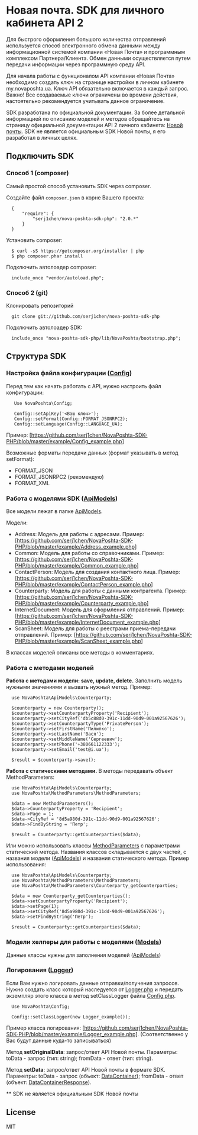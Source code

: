 # Новая почта. SDK для личного кабинета API 2

Для быстрого оформления большого количества отправлений используется способ электронного обмена данными между
информационной системой компании «Новая Почта» и программным комплексом Партнера/Клиента. Обмен данными
осуществляется путем передачи информации через программную среду АРІ.

Для начала работы с функционалом АРІ компании «Новая Почта» необходимо создать ключ на странице настройки в личном
кабинете my.novaposhta.ua. Ключ АРІ обязательно включается в каждый запрос.
Важно! Все создаваемые ключи ограничены во времени действия, настоятельно рекомендуется учитывать данное ограничение.

SDK разработана по официальной документации. За более детальной информацией по описанию моделей и методов обращайтесь
на страницу официальной документации API 2 личного кабинета: [Новой почты]. SDK не является официальным SDK Новой
почты, я его разработал в личных целях.

## Подключить SDK

### Способ 1 (composer)

Самый простой способ установить SDK через composer.

Создайте файл `composer.json` в корне Вашего проекта:
 
      {
          "require": {
              "serj1chen/nova-poshta-sdk-php": "2.0.*"
          }
      }

Установить composer:

      $ curl -sS https://getcomposer.org/installer | php
      $ php composer.phar install

Подключить автолоадер composer:

      include_once "vendor/autoload.php";
      
      
### Способ 2 (git)

Клонировать репозиторий

      git clone git://github.com/serj1chen/nova-poshta-sdk-php
      
Подключить автолоадер SDK:

      include_once "nova-poshta-sdk-php/lib/NovaPoshta/bootstrap.php";

## Структура SDK

### Настройка файла конфигурации ([Config])
Перед тем как начать работать с API, нужно настроить файл конфигурации:

       Use NovaPoshta\Config;
       
       Config::setApiKey('<Ваш ключ>');
       Config::setFormat(Config::FORMAT_JSONRPC2);
       Config::setLanguage(Config::LANGUAGE_UA);
      
Пример: [https://github.com/serj1chen/NovaPoshta-SDK-PHP/blob/master/example/Config_example.php]

Возможные форматы передачи данных (формат указывать  в метод setFormat):

- FORMAT_JSON
- FORMAT_JSONRPC2 (рекомендую)
- FORMAT_XML

### Работа с моделями SDK ([ApiModels])

Все модели лежат в папке [ApiModels].

Модели:

- Address: Модель для работы с адресами. Пример: [https://github.com/serj1chen/NovaPoshta-SDK-PHP/blob/master/example/Address_example.php]
- Common: Модель для работы со справочниками. Пример: [https://github.com/serj1chen/NovaPoshta-SDK-PHP/blob/master/example/Common_example.php]
- ContactPerson: Модель для создания контактного лица. Пример: [https://github.com/serj1chen/NovaPoshta-SDK-PHP/blob/master/example/ContactPerson_example.php]
- Counterparty: Модель для работы с данными контрагента. Пример: [https://github.com/serj1chen/NovaPoshta-SDK-PHP/blob/master/example/Counterparty_example.php]
- InternetDocument: Модель для оформления отправлений. Пример: [https://github.com/serj1chen/NovaPoshta-SDK-PHP/blob/master/example/InternetDocument_example.php]
- ScanSheet: Модель для работы с реестрами приема-передачи отправлений. Пример: [https://github.com/serj1chen/NovaPoshta-SDK-PHP/blob/master/example/ScanSheet_example.php]

В классах моделей описаны все методы в комментариях.

### Работа с методами моделей

<b>Работа с методами модели: save, update, delete.</b> Заполнить модель нужными значениями и вызвать нужный метод. Пример:

      use NovaPoshta\ApiModels\Counterparty;
      
      $counterparty = new Counterparty();
      $counterparty->setCounterpartyProperty('Recipient');
      $counterparty->setCityRef('db5c88d0-391c-11dd-90d9-001a92567626');
      $counterparty->setCounterpartyType('PrivatePerson');
      $counterparty->setFirstName('Пилипко');
      $counterparty->setLastName('Вася');
      $counterparty->setMiddleName('Сергеевич');
      $counterparty->setPhone('+380661122333');
      $counterparty->setEmail('test@i.ua');
      
      $result = $counterparty->save();

<b>Работа с статическими методами.</b> В методы передавать объект MethodParameters:

      use NovaPoshta\ApiModels\Counterparty;
      use NovaPoshta\MethodParameters\MethodParameters;
      
      $data = new MethodParameters();
      $data->CounterpartyProperty = 'Recipient';
      $data->Page = 1;
      $data->CityRef = '8d5a980d-391c-11dd-90d9-001a92567626';
      $data->FindByString = 'Петр';
   
      $result = Counterparty::getCounterparties($data);
  
Или можно использовать классы [MethodParameters] с параметрами статический метода. Названия классов складывается с двух
частей, с названия модели ([ApiModels]) и названия статического метода. Пример использования:

      use NovaPoshta\ApiModels\Counterparty;
      use NovaPoshta\MethodParameters\MethodParameters;
      use NovaPoshta\MethodParameters\Counterparty_getCounterparties;
      
      $data = new Counterparty_getCounterparties();
      $data->setCounterpartyProperty('Recipient');
      $data->setPage(1);
      $data->setCityRef('8d5a980d-391c-11dd-90d9-001a92567626');
      $data->setFindByString('Петр');
   
      $result = Counterparty::getCounterparties($data);

### Модели хелперы для работы с моделями ([Models])

Данные классы нужны для заполнения моделей ([ApiModels])

### Логирования ([Logger])

Если Вам нужно логировать данные отправки/получения запросов. Нужно создать класс который наследуется от [Logger.php]
и передать экземпляр этого класса в метод setClassLogger файла [Config.php].

      Use NovaPoshta\Config;
      
      Config::setClassLogger(new Logger_example());  

Пример класса логирования: [https://github.com/serj1chen/NovaPoshta-SDK-PHP/blob/master/example/Logger_example.php].
(Соответственно у Вас будут данные куда-то записываться)

Метод <b>setOriginalData</b>: запрос/ответ API Новой почты.
Параметры: toData - запрос (тип: string); fromData - ответ (тип: string).

Метод <b>setData</b>: запрос/ответ API Новой почты в формате SDK.
Параметры: toData - запрос (объект: [DataContainer]); fromData - ответ (объект: [DataContainerResponse]).



** SDK не является официальным SDK Новой почты


License
----

MIT






[Новой почты]:https://my.novaposhta.ua
[ApiModels]:https://github.com/serj1chen/NovaPoshta-SDK-PHP/tree/master/lib/NovaPoshta/ApiModels
[MethodParameters]:https://github.com/serj1chen/NovaPoshta-SDK-PHP/tree/master/lib/NovaPoshta/MethodParameters
[Config]:https://github.com/serj1chen/NovaPoshta-SDK-PHP/blob/master/lib/NovaPoshta/Config.php
[Config.php]:https://github.com/serj1chen/NovaPoshta-SDK-PHP/blob/master/lib/NovaPoshta/Config.php
[Models]:https://github.com/serj1chen/NovaPoshta-SDK-PHP/tree/master/lib/NovaPoshta/Models
[Logger]:https://github.com/serj1chen/NovaPoshta-SDK-PHP/blob/master/lib/NovaPoshta/Logger.php
[Logger.php]:https://github.com/serj1chen/NovaPoshta-SDK-PHP/blob/master/lib/NovaPoshta/Logger.php
[https://github.com/serj1chen/NovaPoshta-SDK-PHP/blob/master/example/Config_example.php]:https://github.com/serj1chen/NovaPoshta-SDK-PHP/blob/master/example/Config_example.php
[https://github.com/serj1chen/NovaPoshta-SDK-PHP/blob/master/example/Logger_example.php]:https://github.com/serj1chen/NovaPoshta-SDK-PHP/blob/master/example/Logger_example.php
[DataContainer]:https://github.com/serj1chen/NovaPoshta-SDK-PHP/blob/master/lib/NovaPoshta/Models/DataContainer.php
[DataContainerResponse]:https://github.com/serj1chen/NovaPoshta-SDK-PHP/blob/master/lib/NovaPoshta/Models/DataContainerResponse.php

[https://github.com/serj1chen/NovaPoshta-SDK-PHP/blob/master/example/InternetDocument_example.php]:https://github.com/serj1chen/NovaPoshta-SDK-PHP/blob/master/example/InternetDocument_example.php
[https://github.com/serj1chen/NovaPoshta-SDK-PHP/blob/master/example/Address_example.php]:https://github.com/serj1chen/NovaPoshta-SDK-PHP/blob/master/example/Address_example.php
[https://github.com/serj1chen/NovaPoshta-SDK-PHP/blob/master/example/Common_example.php]:https://github.com/serj1chen/NovaPoshta-SDK-PHP/blob/master/example/Common_example.php
[https://github.com/serj1chen/NovaPoshta-SDK-PHP/blob/master/example/ContactPerson_example.php]:https://github.com/serj1chen/NovaPoshta-SDK-PHP/blob/master/example/ContactPerson_example.php
[https://github.com/serj1chen/NovaPoshta-SDK-PHP/blob/master/example/Counterparty_example.php]:https://github.com/serj1chen/NovaPoshta-SDK-PHP/blob/master/example/Counterparty_example.php
[https://github.com/serj1chen/NovaPoshta-SDK-PHP/blob/master/example/ScanSheet_example.php]:https://github.com/serj1chen/NovaPoshta-SDK-PHP/blob/master/example/ScanSheet_example.php




